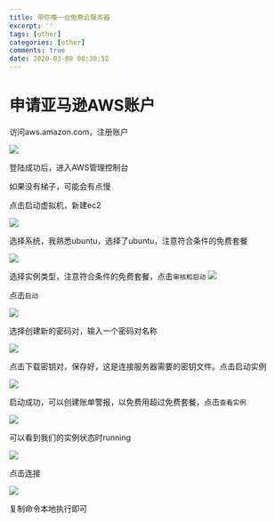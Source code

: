 ```yaml
---
title: 带你撸一台免费云服务器
excerpt: ''
tags: [other]
categories: [other]
comments: true
date: 2020-03-08 00:30:52
---
```


# 申请亚马逊AWS账户

访问aws.amazon.com，注册账户

<img src="1.png">

登陆成功后，进入AWS管理控制台

如果没有梯子，可能会有点慢

点击启动虚拟机，新建ec2

<img src="2.png">


选择系统，我熟悉ubuntu，选择了ubuntu，注意符合条件的免费套餐

<img src="3.png">


选择实例类型，注意符合条件的免费套餐，点击`审核和启动`
<img src="5.png">

点击`启动`

<img src="6.png">


选择创建新的密码对，输入一个密码对名称

<img src="10.png">


点击下载密钥对，保存好，这是连接服务器需要的密钥文件。点击启动实例

<img src="9.png">

启动成功，可以创建账单警报，以免费用超过免费套餐，点击`查看实例`

<img src="11.png">

可以看到我们的实例状态时running

<img src="12.png">


点击连接

<img src="13.png">

复制命令本地执行即可

